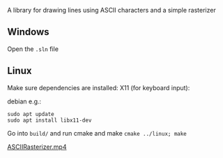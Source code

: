 A library for drawing lines using ASCII characters and a simple rasterizer

## Windows
Open the `.sln` file
## Linux
Make sure dependencies are installed:
X11 (for keyboard input):

debian e.g.:
```
sudo apt update
sudo apt install libx11-dev
```

Go into `build/` and run cmake and make `cmake ../linux; make`

[ASCIIRasterizer.mp4](https://github.com/user-attachments/assets/240af18b-0919-4e25-933a-d6879f274765)
